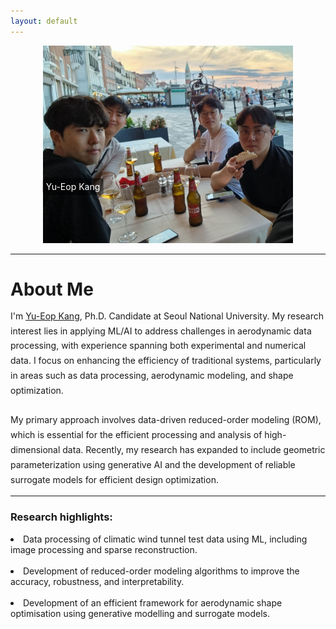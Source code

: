 ```yaml
---
layout: default
---
```



<div style="display: flex; justify-content: center; align-items: center; width: 100%;">
  <div style="position: relative; width: fit-content;">
    <img src="assets/images/home3.jpg" alt="Yu-Eop Kang" style="border-radius: 0%; width: 400px; height: auto;">
    <div style="position: absolute; bottom: 25%; left: 12%; transform: translateX(-50%); background-color: rgba(0, 0, 0, 0.5); padding: 5px; border-radius: 5px; color: white;">
      Yu-Eop Kang
    </div>
  </div>
</div>

---

<div style="max-width: 1000px; margin-bottom: 10px;">
  <h1 style="margin-bottom: 10px;">About Me</h1>
  <p style="font-size: 1em; line-height: 1.7;">
   I'm <a href="/Profile" style="color: inherit; text-decoration: underline;">Yu-Eop Kang</a>, Ph.D. Candidate at Seoul National University. My research interest lies in applying ML/AI to address challenges in aerodynamic data processing, with experience spanning both experimental and numerical data. I focus on enhancing the efficiency of traditional systems, particularly in areas such as data processing, aerodynamic modeling, and shape optimization. 
   <br><br>
   My primary approach involves data-driven reduced-order modeling (ROM), which is essential for the efficient processing and analysis of high-dimensional data. Recently, my research has expanded to include geometric parameterization using generative AI and the development of reliable surrogate models for efficient design optimization.
   </p>
    <hr style="width: 100%; max-width: 1000px; margin-bottom: 20px;">
    <p style="line-height: 1.7;"><h3>Research highlights:</h3>
    <li>Data processing of climatic wind tunnel test data using ML, including image processing and sparse reconstruction.</li><br>
    <li>Development of reduced-order modeling algorithms to improve the accuracy, robustness, and interpretability.</li><br> 
    <li>Development of an efficient framework for aerodynamic shape optimisation using generative modelling and surrogate models.</li>
    </p>
</div>
